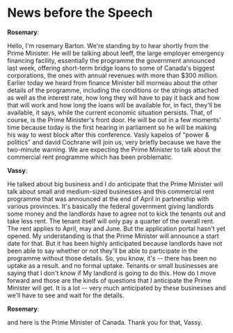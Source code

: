 # News before the Speech







**Rosemary**:

Hello, I'm rosemary Barton.
We're standing by to hear shortly from the Prime Minister.
He will be talking about leeff, the large employer emergency financing facility, essentially the programme the government announced last week, offering short-term bridge loans to some of Canada's biggest corporations, the ones with annual revenues with more than $300 million.
Earlier today we heard from finance Minister bill morneau about the other details of the programme, including the conditions or the strings attached as well as the interest rate, how long they will have to pay it back and how that will work and how long the loans will be available for, in fact, they'll be available, it says, while the current economic situation persists.
That, of course, is the Prime Minister's front door.
He will be out in a few moments' time because today is the first hearing in parliament so he will be making his way to west block after this conference.
Vasly kapelos of "power & politics" and david Cochrane will join us, very briefly because we have the two-minute warning.
We are expecting the Prime Minister to talk about the commercial rent programme which has been problematic.



**Vassy**:

He talked about big business and I do anticipate that the Prime Minister will talk about small and medium-sized businesses and this commercial rent programme that was announced at the end of April in partnership with various provinces.
It's basically the federal government giving landlords some money and the landlords have to agree not to kick the tenants out and take less rent.
The tenant itself will only pay a quarter of the overall rent.
The rent applies to April, may and June.
But the application portal hasn't yet opened.
My understanding is that the Prime Minister will announce a start date for that.
But it has been highly anticipated because landlords have not been able to say whether or not they'll be able to participate in the programme without those details.
So, you know, it's -- there has been no uptake as a result.
and no formal uptake.
Tenants or small businesses are saying that I don't know if My landlord is going to do this.
How do I move forward and those are the kinds of questions that I anticipate the Prime Minister will get.
It is a lot -- very much anticipated by these businesses and we'll have to see and wait for the details.



**Rosemary**:

and here is the Prime Minister of Canada.
Thank you for that, Vassy.
